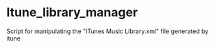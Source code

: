 Itune_library_manager
=====================

Script for manipulating the "iTunes Music Library.xml" file generated by itune 
